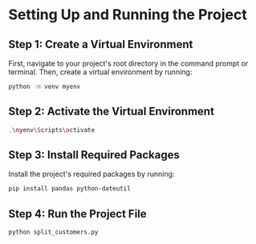 # Setting Up and Running the Project

## Step 1: Create a Virtual Environment

First, navigate to your project's root directory in the command prompt or terminal. Then, create a virtual environment by running:

```bash
python -m venv myenv
```
## Step 2: Activate the Virtual Environment

```bash
.\myenv\Scripts\activate
```

## Step 3: Install Required Packages

Install the project's required packages by running:

```bash
pip install pandas python-dateutil
```

## Step 4: Run the Project File

```bash
python split_customers.py
```


